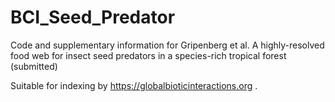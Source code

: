 # BCI_Seed_Predator

Code and supplementary information for Gripenberg et al. A highly-resolved food web for insect seed predators in a species-rich tropical forest (submitted)

Suitable for indexing by https://globalbioticinteractions.org .
